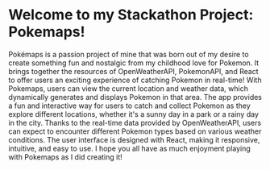 # Welcome to my Stackathon Project: Pokemaps!

Pokémaps is a passion project of mine that was born out of my desire to create something fun and nostalgic from my childhood love for Pokemon. It brings together the resources of OpenWeatherAPI, PokemonAPI, and React to offer users an exciting experience of catching Pokemon in real-time! With Pokemaps, users can view the current location and weather data, which dynamically generates and displays Pokemon in that area. The app provides a fun and interactive way for users to catch and collect Pokemon as they explore different locations, whether it's a sunny day in a park or a rainy day in the city. Thanks to the real-time data provided by OpenWeatherAPI, users can expect to encounter different Pokemon types based on various weather conditions. The user interface is designed with React, making it responsive, intuitive, and easy to use. I hope you all have as much enjoyment playing with Pokemaps as I did creating it!
